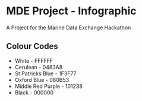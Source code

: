 # MDE Project - Infographic

A Project for the Marine Data Exchange Hackathon

## Colour Codes

- White - FFFFFF
- Cerulean - 0483A8
- St Patricks Blue - 1F3F77
- Oxford Blue - 080B53
- Middle Red Purple - 101238
- Black - 000000
